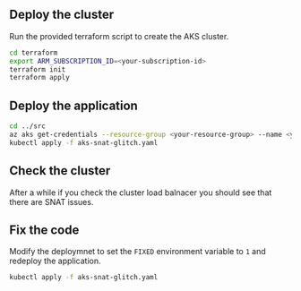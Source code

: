 

## Deploy the cluster

Run the provided terraform script to create the AKS cluster.

```bash
cd terraform
export ARM_SUBSCRIPTION_ID=<your-subscription-id>
terraform init
terraform apply
```

## Deploy the application

```bash
cd ../src
az aks get-credentials --resource-group <your-resource-group> --name <your-cluster-name>
kubectl apply -f aks-snat-glitch.yaml
```

## Check the cluster

After a while if you check the cluster load balnacer you should see that there are SNAT issues.

## Fix the code

Modify the deploymnet to set the `FIXED` environment variable to `1` and redeploy the application.

```bash
kubectl apply -f aks-snat-glitch.yaml
```
